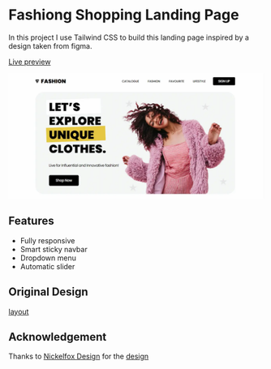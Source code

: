 # Fashiong Shopping Landing Page

In this project I use Tailwind CSS to build this landing page inspired by a design taken from figma. 

[Live preview](https://fashion-shopping-landing.pages.dev/)

![preview](preview.webp)

## Features
- Fully responsive
- Smart sticky navbar
- Dropdown menu
- Automatic slider

## Original Design
[layout](original_layout.webp)

## Acknowledgement
Thanks to [Nickelfox Design](https://www.figma.com/@erme07) for the [design](https://www.figma.com/community/file/1135871952737326157/shopping-website)
